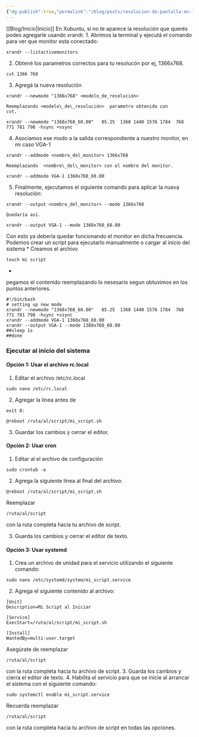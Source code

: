 ```yaml
---
{"dg-publish":true,"permalink":"/blog/posts/resolucion-de-pantalla-en-linux/"}
---
```


  [[Blog/Inicio\|Inicio]]
  En Xubuntu, si no te aparece la resolución que querés podes agregarle usando
  xrandr.
1. 
    Abrimos la terminal y ejecutá el comando para ver que monitor esta
    conectado:
    
```
xrandr --listactivemonitors
```

2. 
    Obtené los parametros correctos para tu resolucón por ej, 1366x768.
    
```
cvt 1366 768
```

3. 
    Agregá la nueva resolución
```
xrandr --newmode "1366x768" <modelo_de_resolución>
```

    Reemplazando <modelo\_de\_resolución>  parametro obtenido con
    cvt.
    
```
xrandr --newmode "1368x768_60.00"   85.25  1368 1440 1576 1784  768 771 781 798 -hsync +vsync
```

4. 
    Asociamos ese modo a la salida correspondiente a nuestro monitor, en mi caso
    VGA\-1
```
xrandr --addmode <nombre_del_monitor> 1366x768
```

    Reemplazando  <nombre\_del\_monitor> con el nombre del monitor.
    
```
xrandr --addmode VGA-1 1368x768_60.00
```

5. 
    Finalmente, ejecutamos el siguiente comando para aplicar la nueva
    resolución:
    
```
xrandr --output <nombre_del_monitor> --mode 1366x768    
```

    Quedaría así.
    
```
xrandr --output VGA-1 --mode 1368x768_60.00
```



  Con esto ya debería quedar funcionando el monitor en dicha frecuencia.
Podemos crear un script para ejecutarlo manualmente o cargar al inicio del sistema
* 
Creamos el archivo


```
touch mi script
```
* 
pegamos el contenido reemplazando lo nesesario segun obtuvimos en los puntos anteriores.


```
#!/bin/bash
# setting up new mode
xrandr --newmode "1368x768_60.00"   85.25  1368 1440 1576 1784  768 771 781 798 -hsync +vsync
xrandr --addmode VGA-1 1368x768_60.00
xrandr --output VGA-1 --mode 1368x768_60.00
##sleep 1s
##done
```
### Ejecutar al inicio del sistema
#### Opción 1: Usar el archivo rc.local
1. 
      Editar el archivo /etc/rc.local
      
```
sudo nano /etc/rc.local
```

2. 
      Agregar la línea antes de 
```
exit 0:
```
```
@reboot /ruta/al/script/mi_script.sh
```

3. Guardar los cambios y cerrar el editor.

#### Opción 2: Usar cron
1. Editar al el archivo de configuración
```
sudo crontab -e
```

2. 
      Agrega la siguiente línea al final del archivo:
      
```
@reboot /ruta/al/script/mi_script.sh
```
Reemplazar 
```
/ruta/al/script
```
 con la ruta
      completa hacia tu archivo de script.
    
3. Guarda los cambios y cerrar el editor de texto.

#### Opción 3: Usar systemd
1.   Crea un archivo de unidad para el servicio utilizando el siguiente comando:
  
```
sudo nano /etc/systemd/system/mi_script.service
```

2. Agrega el siguiente contenido al archivo: 
```
[Unit]
Description=Mi Script al Iniciar

[Service]
ExecStart=/ruta/al/script/mi_script.sh

[Install]
WantedBy=multi-user.target
```
Asegúrate de reemplazar 
```
/ruta/al/script 
```
con la ruta completa hacia tu archivo de script. 
3. Guarda los cambios y cierra el editor de texto.
4. Habilita el servicio para que se inicie al arrancar el sistema con el siguiente comando:
```
sudo systemctl enable mi_script.service
```

Recuerda reemplazar 
```
/ruta/al/script
```
 con la ruta completa hacia tu archivo de script en todas las opciones.

